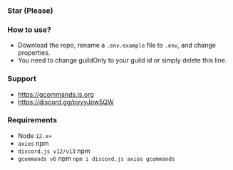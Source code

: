 ### Star (Please)

### **How to use?**
- Download the repo, rename a `.env.example` file to `.env`, and change properties.
- You need to change guildOnly to your guild id or simply delete this line.

### Support
 - https://gcommands.js.org
 - https://discord.gg/pyyyJpw5QW

### Requirements
 - Node `12.x+`
 - `axios` npm
 - `discord.js v12/v13` npm
 - `gcommands v6` npm
 `npm i discord.js axios gcommands`
